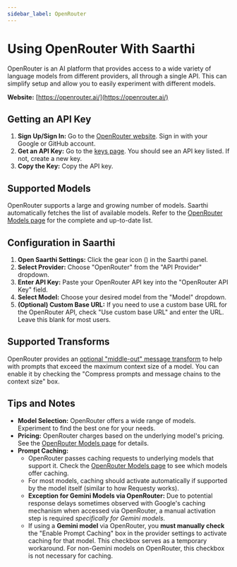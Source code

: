 ```yaml
---
sidebar_label: OpenRouter
---
```


# Using OpenRouter With Saarthi

OpenRouter is an AI platform that provides access to a wide variety of language models from different providers, all through a single API.  This can simplify setup and allow you to easily experiment with different models.

**Website:** [https://openrouter.ai/](https://openrouter.ai/)

## Getting an API Key

1.  **Sign Up/Sign In:** Go to the [OpenRouter website](https://openrouter.ai/).  Sign in with your Google or GitHub account.
2.  **Get an API Key:** Go to the [keys page](https://openrouter.ai/keys).  You should see an API key listed.  If not, create a new key.
3.  **Copy the Key:** Copy the API key.

## Supported Models

OpenRouter supports a large and growing number of models.  Saarthi automatically fetches the list of available models. Refer to the [OpenRouter Models page](https://openrouter.ai/models) for the complete and up-to-date list.

## Configuration in Saarthi

1.  **Open Saarthi Settings:** Click the gear icon (<Codicon name="gear" />) in the Saarthi panel.
2.  **Select Provider:** Choose "OpenRouter" from the "API Provider" dropdown.
3.  **Enter API Key:** Paste your OpenRouter API key into the "OpenRouter API Key" field.
4.  **Select Model:** Choose your desired model from the "Model" dropdown.
5.  **(Optional) Custom Base URL:** If you need to use a custom base URL for the OpenRouter API, check "Use custom base URL" and enter the URL. Leave this blank for most users.

## Supported Transforms

OpenRouter provides an [optional "middle-out" message transform](https://openrouter.ai/docs/features/message-transforms) to help with prompts that exceed the maximum context size of a model. You can enable it by checking the "Compress prompts and message chains to the context size" box.

## Tips and Notes

* **Model Selection:** OpenRouter offers a wide range of models. Experiment to find the best one for your needs.
* **Pricing:**  OpenRouter charges based on the underlying model's pricing.  See the [OpenRouter Models page](https://openrouter.ai/models) for details.
*   **Prompt Caching:**
    *   OpenRouter passes caching requests to underlying models that support it. Check the [OpenRouter Models page](https://openrouter.ai/models) to see which models offer caching.
    *   For most models, caching should activate automatically if supported by the model itself (similar to how Requesty works).
    *   **Exception for Gemini Models via OpenRouter:** Due to potential response delays sometimes observed with Google's caching mechanism when accessed via OpenRouter, a manual activation step is required *specifically for Gemini models*.
    *   If using a **Gemini model** via OpenRouter, you **must manually check** the "Enable Prompt Caching" box in the provider settings to activate caching for that model. This checkbox serves as a temporary workaround. For non-Gemini models on OpenRouter, this checkbox is not necessary for caching.
